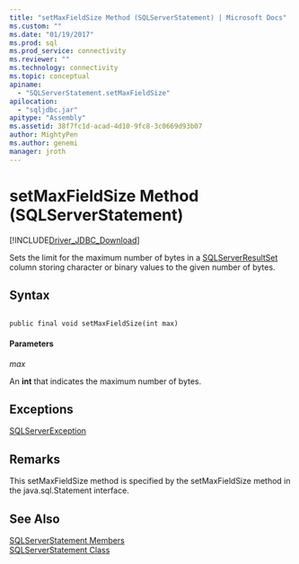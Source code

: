 ```yaml
---
title: "setMaxFieldSize Method (SQLServerStatement) | Microsoft Docs"
ms.custom: ""
ms.date: "01/19/2017"
ms.prod: sql
ms.prod_service: connectivity
ms.reviewer: ""
ms.technology: connectivity
ms.topic: conceptual
apiname: 
  - "SQLServerStatement.setMaxFieldSize"
apilocation: 
  - "sqljdbc.jar"
apitype: "Assembly"
ms.assetid: 38f7fc1d-acad-4d10-9fc8-3c0669d93b07
author: MightyPen
ms.author: genemi
manager: jroth
---
```

# setMaxFieldSize Method (SQLServerStatement)
[!INCLUDE[Driver_JDBC_Download](../../../includes/driver_jdbc_download.md)]

  Sets the limit for the maximum number of bytes in a [SQLServerResultSet](../../../connect/jdbc/reference/sqlserverresultset-class.md) column storing character or binary values to the given number of bytes.  
  
## Syntax  
  
```  
  
public final void setMaxFieldSize(int max)  
```  
  
#### Parameters  
 *max*  
  
 An **int** that indicates the maximum number of bytes.  
  
## Exceptions  
 [SQLServerException](../../../connect/jdbc/reference/sqlserverexception-class.md)  
  
## Remarks  
 This setMaxFieldSize method is specified by the setMaxFieldSize method in the java.sql.Statement interface.  
  
## See Also  
 [SQLServerStatement Members](../../../connect/jdbc/reference/sqlserverstatement-members.md)   
 [SQLServerStatement Class](../../../connect/jdbc/reference/sqlserverstatement-class.md)  
  
  
